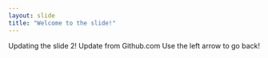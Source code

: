 ```yaml
---
layout: slide
title: "Welcome to the slide!"
---
```


Updating the slide 2!
Update from Github.com
Use the left arrow to go back!
